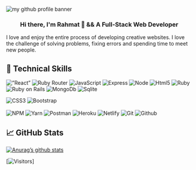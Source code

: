 <p align=”center”>

<img src="https://user-images.githubusercontent.com/35562131/163212057-84cf4bec-f6df-4868-acc5-7fffe85472fd.png" alt="my github profile banner">

</p>

<h3 align="center">Hi there, I'm Rahmat 👋 && A Full-Stack Web Developer</h3>

<p>I love and enjoy the entire process of developing creative websites. I love the challenge of solving problems, fixing errors and spending time to meet new people. </p>

## 💼 Technical Skills
<span><img alt=”React” src="https://img.shields.io/badge/Code-ReactJs-61DAFB?logo=react&logoColor=61DAFB&style=plastic"/>
<img alt="Ruby Router" src="https://img.shields.io/badge/Code-React%20Router-CA4245?logo=rubyonrails&logoColor=CA4245&style=plastic"/>
<img alt="JavaScript" src="https://img.shields.io/badge/Code-JavaScript-F7DF1E?logo=JavaScript&logoColor=F7DF1E&style=plastic"/>
<img alt="Express" src="https://img.shields.io/badge/Code-ExpressJs-000000?logo=express&logoColor=white&style=plastic"/>
<img alt="Node" src="https://img.shields.io/badge/Code-NodeJs-339933?logo=nodedotjs&logoColor=white&style=plastic"/>
<img alt="Html5" src="https://img.shields.io/badge/Code-HTML5-E34F26?logo=html5&logoColor=E34F26&style=plastic"/>
<img alt="Ruby" src="https://img.shields.io/badge/Code-Ruby-CC342D?logo=ruby&logoColor=white&style=plastic"/>
<img alt="Ruby on Rails" src="https://img.shields.io/badge/Code-Ruby%20on%20Rails-CC0000?logo=rubyonrails&logoColor=white&style=plastic"/>
<img alt="MongoDb" src="https://img.shields.io/badge/Code-MongoDb-47A248?logo=mongodb&logoColor=white&style=plastic"/>
<img alt="Sqlite" src="https://img.shields.io/badge/Code-SQLite-003B57?logo=sqlite&logoColor=white&style=plastic"/>
</span>


<span>
<img alt="CSS3" src="https://img.shields.io/badge/Style-CSS3-1572B6?logo=css3&logoColor=1572B6&style=plastic"/>
<img alt="Bootstrap" src="https://img.shields.io/badge/Style-Bootstrap-7952B3?logo=css3&logoColor=7952B3&style=plastic"/>
</span>

<br/>
<br/>

<span>
<img alt="NPM" src="https://img.shields.io/badge/Tools-NPM-informational?style=plastic&logo=NPM&color=CB3837"/>
<img alt="Yarn" src="https://img.shields.io/badge/Tools-Yarn-informational?style=plastic&logo=Yarn&color=2C8EBB"/>
<img alt="Postman" src="https://img.shields.io/badge/Tools-Postman-informational?style=plastic&logo=Postman&color=FF6C37"/>
<img alt="Heroku" src="https://img.shields.io/badge/Tools-Heroku-informational?style=plastic&logo=Heroku&color=430098"/>
<img alt="Netlify" src="https://img.shields.io/badge/Tools-Netlify-informational?style=plastic&logo=netlify&color=00C7B7"/>
<img alt="Git" src="https://img.shields.io/badge/Tools-Git-informational?style=plastic&logo=Git&color=F05032"/>
<img alt="Github" src="https://img.shields.io/badge/Tools-GitHub-informational?style=plastic&logo=GitHub&color=181717"/>
</span>


## 📈 GitHub Stats 

[![Anurag’s github stats](https://github-readme-stats.vercel.app/api?username=mihrab34)](https://github.com/mihrab34)

[![Visitors](https://visitor-badge.glitch.me/badge?page_id=mihrab34.mihrab34)]


